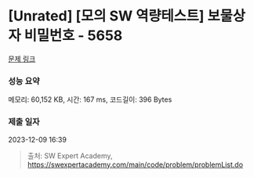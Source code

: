 # [Unrated] [모의 SW 역량테스트] 보물상자 비밀번호 - 5658 

[문제 링크](https://swexpertacademy.com/main/code/problem/problemDetail.do?contestProbId=AWXRUN9KfZ8DFAUo) 

### 성능 요약

메모리: 60,152 KB, 시간: 167 ms, 코드길이: 396 Bytes

### 제출 일자

2023-12-09 16:39



> 출처: SW Expert Academy, https://swexpertacademy.com/main/code/problem/problemList.do